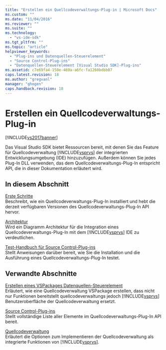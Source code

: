 ```yaml
---
title: "Erstellen ein Quellcodeverwaltungs-Plug-in | Microsoft Docs"
ms.custom: ""
ms.date: "11/04/2016"
ms.reviewer: ""
ms.suite: ""
ms.technology: 
  - "vs-ide-sdk"
ms.tgt_pltfrm: ""
ms.topic: "article"
helpviewer_keywords: 
  - "Plug-ins und Datenquellen-Steuerelement"
  - "Source Control-Plug-ins"
  - "Datenquellen-Steuerelement [Visual Studio SDK]-Plug-ins"
ms.assetid: c7e69fa4-150e-469a-a6fc-fa1260bdbb07
caps.latest.revision: 18
ms.author: "gregvanl"
manager: "ghogen"
caps.handback.revision: 18
---
```

# Erstellen ein Quellcodeverwaltungs-Plug-in
[!INCLUDE[vs2017banner](../../code-quality/includes/vs2017banner.md)]

Das Visual Studio SDK bietet Ressourcen bereit, mit denen Sie das Feature für Quellcodeverwaltung [!INCLUDE[vsprvs](../../code-quality/includes/vsprvs_md.md)] der integrierten Entwicklungsumgebung \(IDE\) hinzuzufügen.  Außerdem können Sie jedes Plug\-In DLL verwenden, das dem Quellcodeverwaltungs\-Plug\-In entspricht API, die in dieser Dokumentation erläutert wird.  
  
## In diesem Abschnitt  
 [Erste Schritte](../../extensibility/internals/getting-started-with-source-control-plug-ins.md)  
 Beschreibt, wie ein Quellcodeverwaltungs\-Plug\-In installiert und hebt die derzeit verfügbaren Versionen des Quellcodeverwaltungs\-Plug\-In API hervor.  
  
 [Architektur](../../extensibility/internals/source-control-plug-in-architecture.md)  
 Wird ein Diagramm Architektur für die Integration eines Quellcodeverwaltungs\-Plug\-In mit dem [!INCLUDE[vsprvs](../../code-quality/includes/vsprvs_md.md)] IDE zu verdeutlichen.  
  
 [Test\-Handbuch für Source Control\-Plug\-ins](../../extensibility/internals/test-guide-for-source-control-plug-ins.md)  
 Stellt Anweisungen darüber bereit, wie Sie die Installation und die Ausführung eines Quellcodeverwaltungs\-Plug\-In testet.  
  
## Verwandte Abschnitte  
 [Erstellen eines VSPackages Datenquellen\-Steuerelement](../../extensibility/internals/creating-a-source-control-vspackage.md)  
 Erläutert, wie eine Quellcodeverwaltung VSPackage erstellen, dass nicht nur Funktionen bereitstellt quellcodeverwaltungs jedoch [!INCLUDE[vsprvs](../../code-quality/includes/vsprvs_md.md)] Benutzeroberfläche der Quellcodeverwaltung ersetzt.  
  
 [Source Control\-Plug\-ins](../../extensibility/source-control-plug-ins.md)  
 Stellt vollständige Liste aller Elemente im Quellcodeverwaltungs\-Plug\-In API bereit.  
  
 [Quellcodeverwaltung](../../extensibility/internals/source-control.md)  
 Erläutert die Optionen zum Implementieren der Quellcodeverwaltung als integrierte Funktionen von [!INCLUDE[vsprvs](../../code-quality/includes/vsprvs_md.md)].